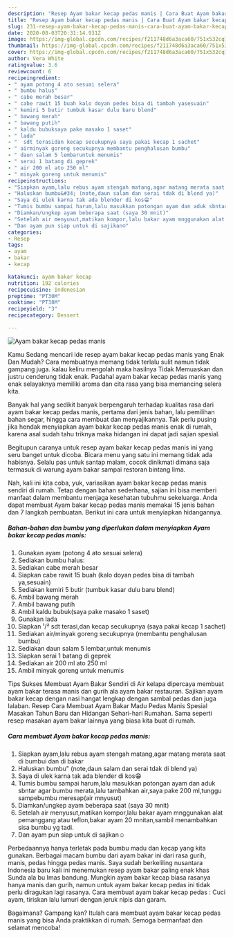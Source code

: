 ```yaml
---
description: "Resep Ayam bakar kecap pedas manis | Cara Buat Ayam bakar kecap pedas manis Yang Bisa Manjain Lidah"
title: "Resep Ayam bakar kecap pedas manis | Cara Buat Ayam bakar kecap pedas manis Yang Bisa Manjain Lidah"
slug: 231-resep-ayam-bakar-kecap-pedas-manis-cara-buat-ayam-bakar-kecap-pedas-manis-yang-bisa-manjain-lidah
date: 2020-08-03T20:31:14.931Z
image: https://img-global.cpcdn.com/recipes/f211748d6a3aca60/751x532cq70/ayam-bakar-kecap-pedas-manis-foto-resep-utama.jpg
thumbnail: https://img-global.cpcdn.com/recipes/f211748d6a3aca60/751x532cq70/ayam-bakar-kecap-pedas-manis-foto-resep-utama.jpg
cover: https://img-global.cpcdn.com/recipes/f211748d6a3aca60/751x532cq70/ayam-bakar-kecap-pedas-manis-foto-resep-utama.jpg
author: Vera White
ratingvalue: 3.6
reviewcount: 6
recipeingredient:
- " ayam potong 4 ato sesuai selera"
- " bumbu halus"
- " cabe merah besar"
- " cabe rawit 15 buah kalo doyan pedes bisa di tambah yasesuain"
- " kemiri 5 butir tumbuk kasar dulu baru blend"
- " bawang merah"
- " bawang putih"
- " kaldu bubuksaya pake masako 1 saset"
- " lada"
- "  sdt terasidan kecap secukupnya saya pakai kecap 1 sachet"
- " airminyak goreng secukupnya membantu penghalusan bumbu"
- " daun salam 5 lembaruntuk menumis"
- " serai 1 batang di geprek"
- " air 200 ml ato 250 ml"
- " minyak goreng untuk menumis"
recipeinstructions:
- "Siapkan ayam,lalu rebus ayam stengah matang,agar matang merata saat di bumbui dan di bakar"
- "Haluskan bumbu&#34; (note,daun salam dan serai tdak di blend ya)"
- "Saya di ulek karna tak ada blender di kos😁"
- "Tumis bumbu sampai harum,lalu masukkan potongan ayam dan aduk sbntar agar bumbu merata,lalu tambahkan air,saya pake 200 ml,tunggu sampebumbu meresap(air mnyusut)"
- "Diamkan/ungkep ayam beberapa saat (saya 30 mnit)"
- "Setelah air menyusut,matikan kompor,lalu bakar ayam mnggunakan alat pemanggang atau teflon,bakar ayam 20 mnitan,sambil menambahkan sisa bumbu yg tadi."
- "Dan ayam pun siap untuk di sajikan☺"
categories:
- Resep
tags:
- ayam
- bakar
- kecap

katakunci: ayam bakar kecap 
nutrition: 192 calories
recipecuisine: Indonesian
preptime: "PT30M"
cooktime: "PT38M"
recipeyield: "3"
recipecategory: Dessert

---
```



![Ayam bakar kecap pedas manis](https://img-global.cpcdn.com/recipes/f211748d6a3aca60/751x532cq70/ayam-bakar-kecap-pedas-manis-foto-resep-utama.jpg)

Kamu Sedang mencari ide resep ayam bakar kecap pedas manis yang Enak Dan Mudah? Cara membuatnya memang tidak terlalu sulit namun tidak gampang juga. kalau keliru mengolah maka hasilnya Tidak Memuaskan dan justru cenderung tidak enak. Padahal ayam bakar kecap pedas manis yang enak selayaknya memiliki aroma dan cita rasa yang bisa memancing selera kita.

Banyak hal yang sedikit banyak berpengaruh terhadap kualitas rasa dari ayam bakar kecap pedas manis, pertama dari jenis bahan, lalu pemilihan bahan segar, hingga cara membuat dan menyajikannya. Tak perlu pusing jika hendak menyiapkan ayam bakar kecap pedas manis enak di rumah, karena asal sudah tahu triknya maka hidangan ini dapat jadi sajian spesial.

Begitupun caranya untuk resep ayam bakar kecap pedas manis ini yang seru banget untuk dicoba. Bicara menu yang satu ini memang tidak ada habisnya. Selalu pas untuk santap malam, cocok dinikmati dimana saja termasuk di warung ayam bakar sampai restoran bintang lima.


Nah, kali ini kita coba, yuk, variasikan ayam bakar kecap pedas manis sendiri di rumah. Tetap dengan bahan sederhana, sajian ini bisa memberi manfaat dalam membantu menjaga kesehatan tubuhmu sekeluarga. Anda dapat membuat Ayam bakar kecap pedas manis memakai 15 jenis bahan dan 7 langkah pembuatan. Berikut ini cara untuk menyiapkan hidangannya.

<!--inarticleads1-->

##### Bahan-bahan dan bumbu yang diperlukan dalam menyiapkan Ayam bakar kecap pedas manis:

1. Gunakan  ayam (potong 4 ato sesuai selera)
1. Sediakan  bumbu halus:
1. Sediakan  cabe merah besar
1. Siapkan  cabe rawit 15 buah (kalo doyan pedes bisa di tambah ya,sesuain)
1. Sediakan  kemiri 5 butir (tumbuk kasar dulu baru blend)
1. Ambil  bawang merah
1. Ambil  bawang putih
1. Ambil  kaldu bubuk(saya pake masako 1 saset)
1. Gunakan  lada
1. Siapkan  ¹/² sdt terasi,dan kecap secukupnya (saya pakai kecap 1 sachet)
1. Sediakan  air/minyak goreng secukupnya (membantu penghalusan bumbu)
1. Sediakan  daun salam 5 lembar,untuk menumis
1. Siapkan  serai 1 batang di geprek
1. Sediakan  air 200 ml ato 250 ml
1. Ambil  minyak goreng untuk menumis


Tips Sukses Membuat Ayam Bakar Sendiri di Air kelapa dipercaya membuat ayam bakar terasa manis dan gurih ala ayam bakar restauran. Sajikan ayam bakar kecap dengan nasi hangat lengkap dengan sambal pedas dan juga lalaban. Resep Cara Membuat Ayam Bakar Madu Pedas Manis Spesial Masakan Tahun Baru dan Hidangan Sehari-hari Rumahan. Sama seperti resep masakan ayam bakar lainnya yang biasa kita buat di rumah. 

<!--inarticleads2-->

##### Cara membuat Ayam bakar kecap pedas manis:

1. Siapkan ayam,lalu rebus ayam stengah matang,agar matang merata saat di bumbui dan di bakar
1. Haluskan bumbu&#34; (note,daun salam dan serai tdak di blend ya)
1. Saya di ulek karna tak ada blender di kos😁
1. Tumis bumbu sampai harum,lalu masukkan potongan ayam dan aduk sbntar agar bumbu merata,lalu tambahkan air,saya pake 200 ml,tunggu sampebumbu meresap(air mnyusut)
1. Diamkan/ungkep ayam beberapa saat (saya 30 mnit)
1. Setelah air menyusut,matikan kompor,lalu bakar ayam mnggunakan alat pemanggang atau teflon,bakar ayam 20 mnitan,sambil menambahkan sisa bumbu yg tadi.
1. Dan ayam pun siap untuk di sajikan☺


Perbedaannya hanya terletak pada bumbu madu dan kecap yang kita gunakan. Berbagai macam bumbu dari ayam bakar ini dari rasa gurih, manis, pedas hingga pedas manis. Saya sudah berkeliling nusantara Indonesia baru kali ini menemukan resep ayam bakar paling enak khas Sunda ala bu Imas bandung. Mungkin ayam bakar kecap biasa rasanya hanya manis dan gurih, namun untuk ayam bakar kecap pedas ini tidak perlu diragukan lagi rasanya. Cara membuat ayam bakar kecap pedas : Cuci ayam, tiriskan lalu lumuri dengan jeruk nipis dan garam. 

Bagaimana? Gampang kan? Itulah cara membuat ayam bakar kecap pedas manis yang bisa Anda praktikkan di rumah. Semoga bermanfaat dan selamat mencoba!
